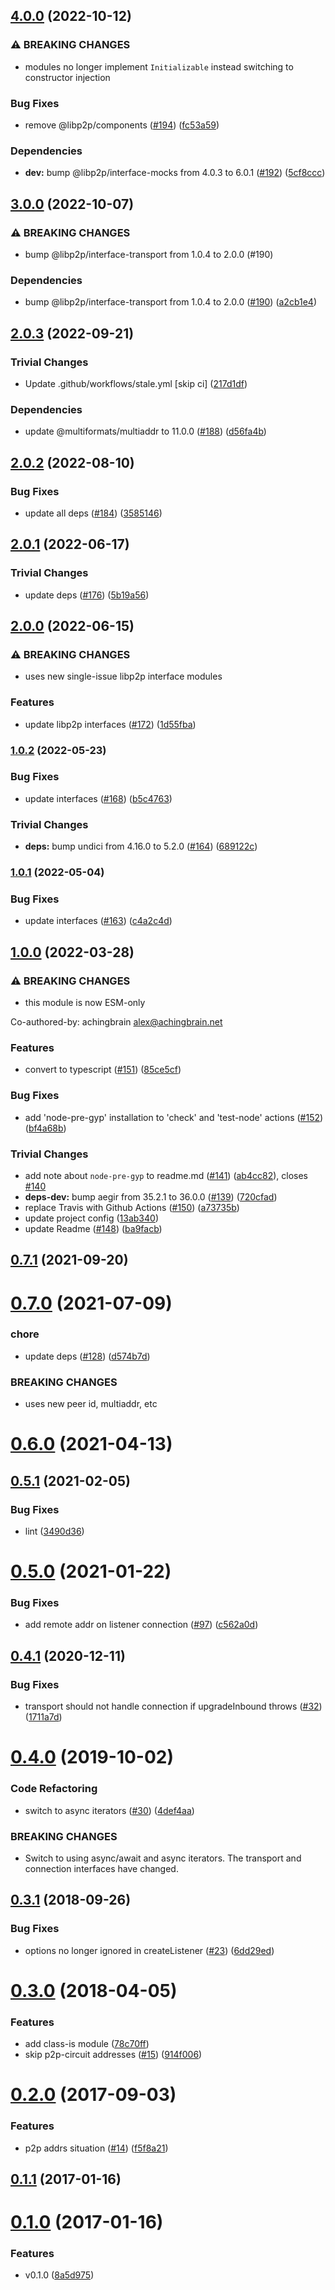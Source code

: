 ## [4.0.0](https://github.com/libp2p/js-libp2p-webrtc-direct/compare/v3.0.0...v4.0.0) (2022-10-12)


### ⚠ BREAKING CHANGES

* modules no longer implement `Initializable` instead switching to constructor injection

### Bug Fixes

* remove @libp2p/components ([#194](https://github.com/libp2p/js-libp2p-webrtc-direct/issues/194)) ([fc53a59](https://github.com/libp2p/js-libp2p-webrtc-direct/commit/fc53a59e52c7d4111944008c08e183546706b823))


### Dependencies

* **dev:** bump @libp2p/interface-mocks from 4.0.3 to 6.0.1 ([#192](https://github.com/libp2p/js-libp2p-webrtc-direct/issues/192)) ([5cf8ccc](https://github.com/libp2p/js-libp2p-webrtc-direct/commit/5cf8ccc73782f40da643d0a646f33561a1e7cc83))

## [3.0.0](https://github.com/libp2p/js-libp2p-webrtc-direct/compare/v2.0.3...v3.0.0) (2022-10-07)


### ⚠ BREAKING CHANGES

* bump @libp2p/interface-transport from 1.0.4 to 2.0.0 (#190)

### Dependencies

* bump @libp2p/interface-transport from 1.0.4 to 2.0.0 ([#190](https://github.com/libp2p/js-libp2p-webrtc-direct/issues/190)) ([a2cb1e4](https://github.com/libp2p/js-libp2p-webrtc-direct/commit/a2cb1e479a250e5ef063bad98bda86ac75e42db8))

## [2.0.3](https://github.com/libp2p/js-libp2p-webrtc-direct/compare/v2.0.2...v2.0.3) (2022-09-21)


### Trivial Changes

* Update .github/workflows/stale.yml [skip ci] ([217d1df](https://github.com/libp2p/js-libp2p-webrtc-direct/commit/217d1df6a662c8d669db23f193c5db42144aeec2))


### Dependencies

* update @multiformats/multiaddr to 11.0.0 ([#188](https://github.com/libp2p/js-libp2p-webrtc-direct/issues/188)) ([d56fa4b](https://github.com/libp2p/js-libp2p-webrtc-direct/commit/d56fa4b9bc2d0ba132d7878c4f286e6ec1b5d3d0))

## [2.0.2](https://github.com/libp2p/js-libp2p-webrtc-direct/compare/v2.0.1...v2.0.2) (2022-08-10)


### Bug Fixes

* update all deps ([#184](https://github.com/libp2p/js-libp2p-webrtc-direct/issues/184)) ([3585146](https://github.com/libp2p/js-libp2p-webrtc-direct/commit/35851466f34294aa2a38f1fa276b5c624aa484ac))

## [2.0.1](https://github.com/libp2p/js-libp2p-webrtc-direct/compare/v2.0.0...v2.0.1) (2022-06-17)


### Trivial Changes

* update deps ([#176](https://github.com/libp2p/js-libp2p-webrtc-direct/issues/176)) ([5b19a56](https://github.com/libp2p/js-libp2p-webrtc-direct/commit/5b19a56c61865dec611ea4accaa6a9254987ba49))

## [2.0.0](https://github.com/libp2p/js-libp2p-webrtc-direct/compare/v1.0.2...v2.0.0) (2022-06-15)


### ⚠ BREAKING CHANGES

* uses new single-issue libp2p interface modules

### Features

* update libp2p interfaces ([#172](https://github.com/libp2p/js-libp2p-webrtc-direct/issues/172)) ([1d55fba](https://github.com/libp2p/js-libp2p-webrtc-direct/commit/1d55fbaef8f57b44930401b91f830b5656c65edc))

### [1.0.2](https://github.com/libp2p/js-libp2p-webrtc-direct/compare/v1.0.1...v1.0.2) (2022-05-23)


### Bug Fixes

* update interfaces ([#168](https://github.com/libp2p/js-libp2p-webrtc-direct/issues/168)) ([b5c4763](https://github.com/libp2p/js-libp2p-webrtc-direct/commit/b5c47633396be382c88ae079b3a1f29efd3bf831))


### Trivial Changes

* **deps:** bump undici from 4.16.0 to 5.2.0 ([#164](https://github.com/libp2p/js-libp2p-webrtc-direct/issues/164)) ([689122c](https://github.com/libp2p/js-libp2p-webrtc-direct/commit/689122cce110afa706ade91a806b654ba7b294dc))

### [1.0.1](https://github.com/libp2p/js-libp2p-webrtc-direct/compare/v1.0.0...v1.0.1) (2022-05-04)


### Bug Fixes

* update interfaces ([#163](https://github.com/libp2p/js-libp2p-webrtc-direct/issues/163)) ([c4a2c4d](https://github.com/libp2p/js-libp2p-webrtc-direct/commit/c4a2c4d7fb60a7f5c05358810057e02c33427be5))

## [1.0.0](https://github.com/libp2p/js-libp2p-webrtc-direct/compare/v0.7.1...v1.0.0) (2022-03-28)


### ⚠ BREAKING CHANGES

* this module is now ESM-only

Co-authored-by: achingbrain <alex@achingbrain.net>

### Features

* convert to typescript ([#151](https://github.com/libp2p/js-libp2p-webrtc-direct/issues/151)) ([85ce5cf](https://github.com/libp2p/js-libp2p-webrtc-direct/commit/85ce5cf49afcdb788212e250673e8e4f8609055d))


### Bug Fixes

* add 'node-pre-gyp' installation to 'check' and 'test-node' actions ([#152](https://github.com/libp2p/js-libp2p-webrtc-direct/issues/152)) ([bf4a68b](https://github.com/libp2p/js-libp2p-webrtc-direct/commit/bf4a68b9e4a159bb6a4d73a92b11a6cfdb140178))


### Trivial Changes

* add note about `node-pre-gyp` to readme.md ([#141](https://github.com/libp2p/js-libp2p-webrtc-direct/issues/141)) ([ab4cc82](https://github.com/libp2p/js-libp2p-webrtc-direct/commit/ab4cc825d75801972b8c33e37ffca28796b9a1aa)), closes [#140](https://github.com/libp2p/js-libp2p-webrtc-direct/issues/140)
* **deps-dev:** bump aegir from 35.2.1 to 36.0.0 ([#139](https://github.com/libp2p/js-libp2p-webrtc-direct/issues/139)) ([720cfad](https://github.com/libp2p/js-libp2p-webrtc-direct/commit/720cfadaea310c84feb3fe9eecc005ed53e1b95f))
* replace Travis with Github Actions ([#150](https://github.com/libp2p/js-libp2p-webrtc-direct/issues/150)) ([a73735b](https://github.com/libp2p/js-libp2p-webrtc-direct/commit/a73735b80bb32d4f4618e5071abfd17f90679ee1))
* update project config ([13ab340](https://github.com/libp2p/js-libp2p-webrtc-direct/commit/13ab340c9733c8ac0d134e4735a177722780bd27))
* update Readme ([#148](https://github.com/libp2p/js-libp2p-webrtc-direct/issues/148)) ([ba9facb](https://github.com/libp2p/js-libp2p-webrtc-direct/commit/ba9facb708d5f802d0c9010fa3d1351f9a6a11f8))

## [0.7.1](https://github.com/libp2p/js-libp2p-webrtc-direct/compare/v0.7.0...v0.7.1) (2021-09-20)



# [0.7.0](https://github.com/libp2p/js-libp2p-webrtc-direct/compare/v0.6.0...v0.7.0) (2021-07-09)


### chore

* update deps ([#128](https://github.com/libp2p/js-libp2p-webrtc-direct/issues/128)) ([d574b7d](https://github.com/libp2p/js-libp2p-webrtc-direct/commit/d574b7df1fa40250ef7ead448d362fd55a6eb974))


### BREAKING CHANGES

* uses new peer id, multiaddr, etc



# [0.6.0](https://github.com/libp2p/js-libp2p-webrtc-direct/compare/v0.5.1...v0.6.0) (2021-04-13)



## [0.5.1](https://github.com/libp2p/js-libp2p-webrtc-direct/compare/v0.5.0...v0.5.1) (2021-02-05)


### Bug Fixes

* lint ([3490d36](https://github.com/libp2p/js-libp2p-webrtc-direct/commit/3490d3635c0167f3090925a68cc0b3cb78acb062))



# [0.5.0](https://github.com/libp2p/js-libp2p-webrtc-direct/compare/v0.4.1...v0.5.0) (2021-01-22)


### Bug Fixes

* add remote addr on listener connection ([#97](https://github.com/libp2p/js-libp2p-webrtc-direct/issues/97)) ([c562a0d](https://github.com/libp2p/js-libp2p-webrtc-direct/commit/c562a0d47288bcbb3cdb0fb1118a0899903f811b))



<a name="0.4.1"></a>
## [0.4.1](https://github.com/libp2p/js-libp2p-webrtc-direct/compare/v0.4.0...v0.4.1) (2020-12-11)


### Bug Fixes

* transport should not handle connection if upgradeInbound throws ([#32](https://github.com/libp2p/js-libp2p-webrtc-direct/issues/32)) ([1711a7d](https://github.com/libp2p/js-libp2p-webrtc-direct/commit/1711a7d))



<a name="0.4.0"></a>
# [0.4.0](https://github.com/libp2p/js-libp2p-webrtc-direct/compare/v0.3.1...v0.4.0) (2019-10-02)


### Code Refactoring

* switch to async iterators ([#30](https://github.com/libp2p/js-libp2p-webrtc-direct/issues/30)) ([4def4aa](https://github.com/libp2p/js-libp2p-webrtc-direct/commit/4def4aa))


### BREAKING CHANGES

* Switch to using async/await and async iterators. The transport and connection interfaces have changed.



<a name="0.3.1"></a>
## [0.3.1](https://github.com/libp2p/js-libp2p-webrtc-direct/compare/v0.3.0...v0.3.1) (2018-09-26)


### Bug Fixes

* options no longer ignored in createListener ([#23](https://github.com/libp2p/js-libp2p-webrtc-direct/issues/23)) ([6dd29ed](https://github.com/libp2p/js-libp2p-webrtc-direct/commit/6dd29ed))



<a name="0.3.0"></a>
# [0.3.0](https://github.com/libp2p/js-libp2p-webrtc-direct/compare/v0.2.0...v0.3.0) (2018-04-05)


### Features

* add class-is module ([78c70ff](https://github.com/libp2p/js-libp2p-webrtc-direct/commit/78c70ff))
* skip p2p-circuit addresses ([#15](https://github.com/libp2p/js-libp2p-webrtc-direct/issues/15)) ([914f006](https://github.com/libp2p/js-libp2p-webrtc-direct/commit/914f006))



<a name="0.2.0"></a>
# [0.2.0](https://github.com/libp2p/js-libp2p-webrtc-direct/compare/v0.1.1...v0.2.0) (2017-09-03)


### Features

* p2p addrs situation ([#14](https://github.com/libp2p/js-libp2p-webrtc-direct/issues/14)) ([f5f8a21](https://github.com/libp2p/js-libp2p-webrtc-direct/commit/f5f8a21))



<a name="0.1.1"></a>
## [0.1.1](https://github.com/libp2p/js-libp2p-webrtc-direct/compare/v0.1.0...v0.1.1) (2017-01-16)



<a name="0.1.0"></a>
# [0.1.0](https://github.com/libp2p/js-libp2p-webrtc-direct/compare/8a5d975...v0.1.0) (2017-01-16)


### Features

* v0.1.0 ([8a5d975](https://github.com/libp2p/js-libp2p-webrtc-direct/commit/8a5d975))
